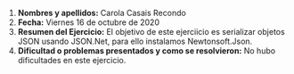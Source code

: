 1. **Nombres y apellidos:** Carola Casais Recondo
2. **Fecha:** Viernes 16 de octubre de 2020
3. **Resumen del Ejercicio:** El objetivo de este ejerciicio es serializar objetos JSON usando JSON.Net, para ello instalamos Newtonsoft.Json.
4. **Dificultad o problemas presentados y como se resolvieron:** No hubo dificultades en este ejercicio.
